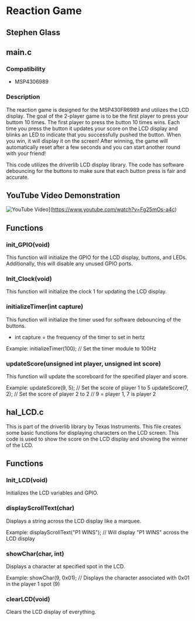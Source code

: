 # Reaction Game
## Stephen Glass

## main.c
### Compatibility
* MSP4306989

### Description
The reaction game is designed for the MSP430FR6989 and utilizes the LCD display. The goal of the 2-player game is to be the first player to press your buttom 10 times. The first player to press the button 10 times wins. Each time you press the button it updates your score on the LCD display and blinks an LED to indicate that you successfully pushed the button. When you win, it will display it on the screen! After winning, the game will automatically reset after a few seconds and you can start another round with your friend!

This code utilizes the driverlib LCD display library. The code has software debouncing for the buttons to make sure that each button press is fair and accurate.

## YouTube Video Demonstration
![YouTube Video](https://img.youtube.com/vi/Fg25mOs-a4c/0.jpg)](https://www.youtube.com/watch?v=Fg25mOs-a4c)

## Functions
### init_GPIO(void)
This function will initialize the GPIO for the LCD display, buttons, and LEDs. Additionally, this will disable any unused GPIO ports.

### Init_Clock(void)
This function will initialize the clock 1 for updating the LCD display.

### initializeTimer(int capture)
This function will initialize the timer used for software debouncing of the buttons.
* int capture = the frequency of the timer to set in hertz

Example:
initializeTimer(100); // Set the timer module to 100Hz

### updateScore(unsigned int player, unsigned int score)
This function will update the scoreboard for the specified player and score.

Example:
updateScore(9, 5); // Set the score of player 1 to 5
updateScore(7, 2); // Set the score of player 2 to 2
// 9 = player 1, 7 is player 2



## hal_LCD.c
This is part of the driverlib library by Texas Instruments. This file creates some basic functions for displaying characters on the LCD screen. This code is used to show the score on the LCD display and showing the winner of the LCD.

## Functions
### Init_LCD(void)
Initializes the LCD variables and GPIO.

### displayScrollText(char)
Displays a string across the LCD display like a marquee.

Example:
displayScrollText("P1 WINS"); // Will display "P1 WINS" across the LCD display

### showChar(char, int)
Displays a character at specified spot in the LCD.

Example:
showChar(9, 0x01); // Displays the character associated with 0x01 in the player 1 spot (9)

### clearLCD(void)
Clears the LCD display of everything.